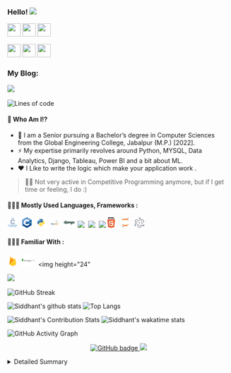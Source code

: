 
### Hello!  <img src="https://github.com/TheDudeThatCode/TheDudeThatCode/blob/master/Assets/Hi.gif" width="29px">


<a href="https://twitter.com/Vaishnvi_"><img src="https://www.flaticon.com/svg/static/icons/svg/174/174876.svg" width="30" height="30"></a>
<a href="https://www.linkedin.com/in/vaishnavi-lakhera-925305174/"><img src="https://www.flaticon.com/svg/static/icons/svg/174/174857.svg" width="30" height="30"></a>
<a href="mailto:missvaishnavi786@gmail.com"><img src="https://www.flaticon.com/svg/static/icons/svg/646/646187.svg" width="30" height="30"></a>

<a href="https://www.facebook.com/vaishnavi.l.92"><img src="https://www.flaticon.com/svg/static/icons/svg/733/733547.svg" width="30" height="30"></a>
<a href="https://t.me/Vaishnavi_Lakhera"><img src="https://www.flaticon.com/svg/static/icons/svg/1532/1532545.svg" width="30" height="30"></a>
<a href="https://www.instagram.com/vaishnavi_lakhera_786/"><img src="https://www.flaticon.com/svg/static/icons/svg/174/174855.svg" width="30" height="30" /></a>
<br>

### My Blog: 

<a href="https://medium.com/@VaishnaviLakhera"><img src="https://img.shields.io/badge/Medium-12100E?style=for-the-badge&logo=medium&logoColor=white" /></a>



![Lines of code](https://img.shields.io/badge/From%20Hello%20World%20I've%20written-10000%20Lines%20of%20code-blue)

#### 🤔 Who Am I!?

- 🏫 I am a Senior pursuing a Bachelor’s degree in Computer Sciences from the Global Engineering College, Jabalpur (M.P.) [2022].
- ⚡️ My expertise primarily revolves around Python, MYSQL, Data Analytics, Django, Tableau, Power BI and a bit about ML.
- ♥️ I Like to write the logic which make your application work .
> 🐱‍💻 Not very active in Competitive Programming anymore, but if I get time or feeling, I do :)


#### 👨🏻‍💻 Mostly Used Languages, Frameworks :

<img height="24" src="https://raw.githubusercontent.com/github/explore/80688e429a7d4ef2fca1e82350fe8e3517d3494d/topics/c/c.png">&nbsp;&nbsp;<img height="24" src="https://raw.githubusercontent.com/github/explore/80688e429a7d4ef2fca1e82350fe8e3517d3494d/topics/cpp/cpp.png">&nbsp;&nbsp;<img height="24" src="https://raw.githubusercontent.com/github/explore/80688e429a7d4ef2fca1e82350fe8e3517d3494d/topics/python/python.png">&nbsp;&nbsp;<img height="24" src="https://raw.githubusercontent.com/github/explore/80688e429a7d4ef2fca1e82350fe8e3517d3494d/topics/mysql/mysql.png">&nbsp;&nbsp;<img height="24" src="https://raw.githubusercontent.com/github/explore/80688e429a7d4ef2fca1e82350fe8e3517d3494d/topics/django/django.png">&nbsp;&nbsp;<img height="24" src="https://raw.githubusercontent.com/github/explore/80688e429a7d4ef2fca1e82350fe8e3517d3494d/topics/tkinter/tkintert.png">&nbsp;&nbsp;<img height="24" src="https://raw.githubusercontent.com/github/explore/80688e429a7d4ef2fca1e82350fe8e3517d3494d/topics/powerbi/powerbi.png">&nbsp;&nbsp;<img height="24" src="https://raw.githubusercontent.com/github/explore/80688e429a7d4ef2fca1e82350fe8e3517d3494d/topics/anaconda/anaconda.png"><img height="24" src="https://raw.githubusercontent.com/github/explore/80688e429a7d4ef2fca1e82350fe8e3517d3494d/topics/html/html.png">&nbsp;&nbsp;<img height="24" src="https://raw.githubusercontent.com/github/explore/80688e429a7d4ef2fca1e82350fe8e3517d3494d/topics/jupyter-notebook/jupyter-notebook.png">&nbsp;&nbsp;<img height="24" src="https://raw.githubusercontent.com/github/explore/80688e429a7d4ef2fca1e82350fe8e3517d3494d/topics/electron/electron.png">


#### 👨🏻‍💻 Familiar With :


<img height="24" src="https://raw.githubusercontent.com/github/explore/80688e429a7d4ef2fca1e82350fe8e3517d3494d/topics/firebase/firebase.png">&nbsp;&nbsp;<img height="30" src="https://raw.githubusercontent.com/github/explore/80688e429a7d4ef2fca1e82350fe8e3517d3494d/topics/mongodb/mongodb.png">&nbsp;&nbsp;<img height="24" 

<img src="https://github-profile-trophy.vercel.app/?username=Siddhant-K-code&theme=onedark&column=3&margin-w=15&margin-h=15">


![GitHub Streak](https://github-readme-streak-stats.herokuapp.com/?user=Siddhant-K-code&theme=tokyonight&count_private=true)

![Siddhant's github stats](https://github-readme-stats.vercel.app/api?username=Siddhant-K-code&show_icons=true&hide_border=true&theme=tokyonight&count_private=true) 
![Top Langs](https://github-readme-stats.vercel.app/api/top-langs/?username=Siddhant-K-code&layout=compact&theme=tokyonight)

![Siddhant's Contribution Stats](https://github-contribution-stats.vercel.app/api/?username=Siddhant-k-code)
![Siddhant's wakatime stats](https://github-readme-stats.vercel.app/api/wakatime?username=siddhant_k_code&layout=compact)

![GitHub Activity Graph](https://activity-graph.herokuapp.com/graph?username=Siddhant-K-code&theme=github&count_private=true)  


<p align="center">
<a href="https://github.com/VaishnaviLakhera?tab=followers">
    <img src="https://img.shields.io/github/followers/VaishnaviLakhera?label=Followers&logo=GitHub&style=for-the-badge" alt="GitHub badge" />
  </a>
  <a href="https://twitter.com/intent/follow?screen_name=VaishnaviLakhera">
    <img src="https://img.shields.io/twitter/follow/VaishnaviLakhera?label=Twitter&logo=twitter&style=for-the-badge" />
  </a>
    
 </p>
 


<details>
<summary>Detailed Summary</summary>
<br>
    
![Metrics](https://metrics.lecoq.io/VaishnaviLakhera?template=classic&activity=1&followup=1&languages=1&lines=1&people=1&activity.limit=5&activity.days=14&activity.filter=all&activity.visibility=all&activity.timestamps=false&languages.colors=github&languages.threshold=0%25&people.limit=28&people.size=28&people.types=followers%2C%20following&people.identicons=false&people.shuffle=false&config.timezone=Asia%2FCalcutta&config.twemoji=true)
    
</details>
<!--
**VaishnaviLakhera/VaishnaviLakhera** is a ✨ _special_ ✨ repository because its `README.md` (this file) appears on your GitHub profile.

Here are some ideas to get you started:

- 🔭 I’m currently working on ...
- 🌱 I’m currently learning ...
- 👯 I’m looking to collaborate on ...
- 🤔 I’m looking for help with ...
- 💬 Ask me about ...
- 📫 How to reach me: ...
- 😄 Pronouns: ...
- ⚡ Fun fact: ...
-->
